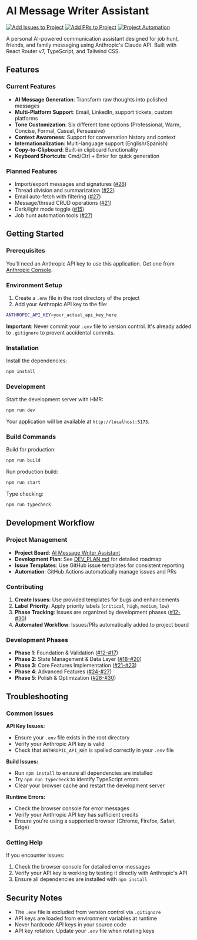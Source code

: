 # AI Message Writer Assistant

[![Add Issues to Project](https://github.com/jaodsilv/ai-message-writer-assistant/actions/workflows/add-issues-to-project.yml/badge.svg)](https://github.com/jaodsilv/ai-message-writer-assistant/actions/workflows/add-issues-to-project.yml)
[![Add PRs to Project](https://github.com/jaodsilv/ai-message-writer-assistant/actions/workflows/add-prs-to-project.yml/badge.svg)](https://github.com/jaodsilv/ai-message-writer-assistant/actions/workflows/add-prs-to-project.yml)
[![Project Automation](https://github.com/jaodsilv/ai-message-writer-assistant/actions/workflows/project-automation.yml/badge.svg)](https://github.com/jaodsilv/ai-message-writer-assistant/actions/workflows/project-automation.yml)

A personal AI-powered communication assistant designed for job hunt, friends, and family messaging using Anthropic's Claude API. Built with React Router v7, TypeScript, and Tailwind CSS.

## Features

### Current Features
- **AI Message Generation**: Transform raw thoughts into polished messages
- **Multi-Platform Support**: Email, LinkedIn, support tickets, custom platforms
- **Tone Customization**: Six different tone options (Professional, Warm, Concise, Formal, Casual, Persuasive)
- **Context Awareness**: Support for conversation history and context
- **Internationalization**: Multi-language support (English/Spanish)
- **Copy-to-Clipboard**: Built-in clipboard functionality
- **Keyboard Shortcuts**: Cmd/Ctrl + Enter for quick generation

### Planned Features
- Import/export messages and signatures ([#26](https://github.com/jaodsilv/ai-message-writer-assistant/issues/26))
- Thread division and summarization ([#22](https://github.com/jaodsilv/ai-message-writer-assistant/issues/22))
- Email auto-fetch with filtering ([#27](https://github.com/jaodsilv/ai-message-writer-assistant/issues/27))
- Message/thread CRUD operations ([#21](https://github.com/jaodsilv/ai-message-writer-assistant/issues/21))
- Dark/light mode toggle ([#15](https://github.com/jaodsilv/ai-message-writer-assistant/issues/15))
- Job hunt automation tools ([#27](https://github.com/jaodsilv/ai-message-writer-assistant/issues/27))

## Getting Started

### Prerequisites

You'll need an Anthropic API key to use this application. Get one from [Anthropic Console](https://console.anthropic.com/).

### Environment Setup

1. Create a `.env` file in the root directory of the project
2. Add your Anthropic API key to the file:

```bash
ANTHROPIC_API_KEY=your_actual_api_key_here
```

**Important**: Never commit your `.env` file to version control. It's already added to `.gitignore` to prevent accidental commits.

### Installation

Install the dependencies:

```bash
npm install
```

### Development

Start the development server with HMR:

```bash
npm run dev
```

Your application will be available at `http://localhost:5173`.

### Build Commands

Build for production:
```bash
npm run build
```

Run production build:
```bash
npm run start
```

Type checking:
```bash
npm run typecheck
```

## Development Workflow

### Project Management
- **Project Board**: [AI Message Writer Assistant](https://github.com/users/jaodsilv/projects/3)
- **Development Plan**: See [DEV_PLAN.md](DEV_PLAN.md) for detailed roadmap
- **Issue Templates**: Use GitHub issue templates for consistent reporting
- **Automation**: GitHub Actions automatically manage issues and PRs

### Contributing
1. **Create Issues**: Use provided templates for bugs and enhancements
2. **Label Priority**: Apply priority labels (`critical`, `high`, `medium`, `low`)
3. **Phase Tracking**: Issues are organized by development phases ([#12-#30](https://github.com/jaodsilv/ai-message-writer-assistant/issues))
4. **Automated Workflow**: Issues/PRs automatically added to project board

### Development Phases
- **Phase 1**: Foundation & Validation ([#12-#17](https://github.com/jaodsilv/ai-message-writer-assistant/issues))
- **Phase 2**: State Management & Data Layer ([#18-#20](https://github.com/jaodsilv/ai-message-writer-assistant/issues))
- **Phase 3**: Core Features Implementation ([#21-#23](https://github.com/jaodsilv/ai-message-writer-assistant/issues))
- **Phase 4**: Advanced Features ([#24-#27](https://github.com/jaodsilv/ai-message-writer-assistant/issues))
- **Phase 5**: Polish & Optimization ([#28-#30](https://github.com/jaodsilv/ai-message-writer-assistant/issues))

## Troubleshooting

### Common Issues

**API Key Issues:**
- Ensure your `.env` file exists in the root directory
- Verify your Anthropic API key is valid
- Check that `ANTHROPIC_API_KEY` is spelled correctly in your `.env` file

**Build Issues:**
- Run `npm install` to ensure all dependencies are installed
- Try `npm run typecheck` to identify TypeScript errors
- Clear your browser cache and restart the development server

**Runtime Errors:**
- Check the browser console for error messages
- Verify your Anthropic API key has sufficient credits
- Ensure you're using a supported browser (Chrome, Firefox, Safari, Edge)

### Getting Help

If you encounter issues:
1. Check the browser console for detailed error messages
2. Verify your API key is working by testing it directly with Anthropic's API
3. Ensure all dependencies are installed with `npm install`

## Security Notes

- The `.env` file is excluded from version control via `.gitignore`
- API keys are loaded from environment variables at runtime
- Never hardcode API keys in your source code
- API key rotation: Update your `.env` file when rotating keys
